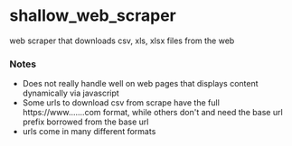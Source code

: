 # shallow_web_scraper
web scraper that downloads csv, xls, xlsx files from the web

### Notes
- Does not really handle well on web pages that displays content dynamically via javascript
- Some urls to download csv from scrape have the full https://www.......com format, while others don't and need the base url prefix borrowed from the base url
- urls come in many different formats
